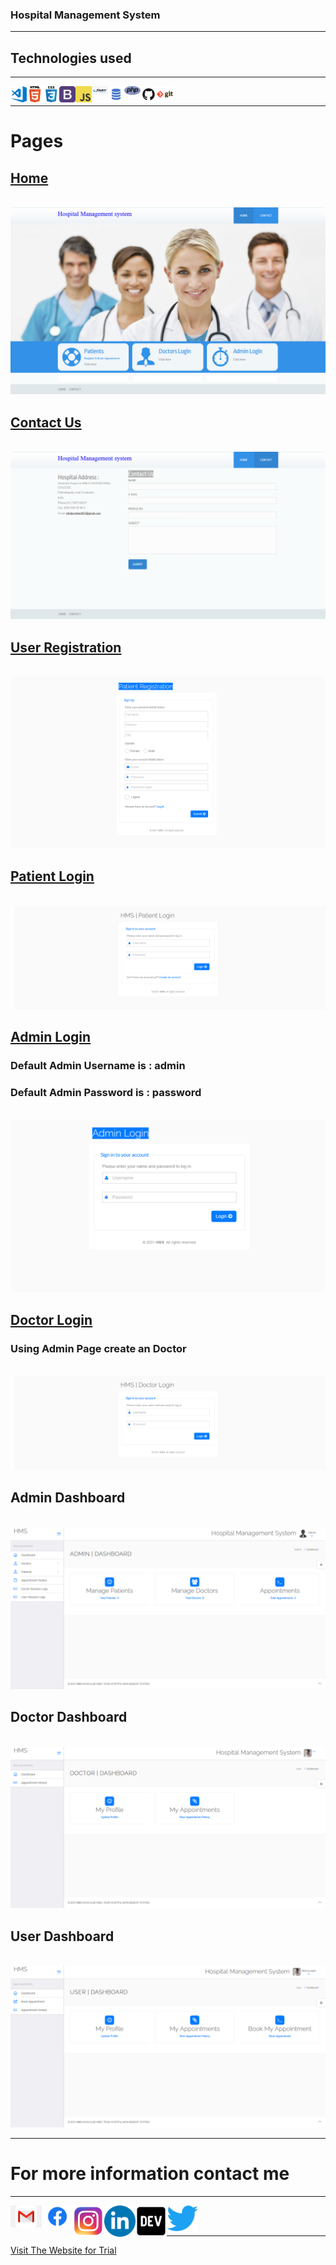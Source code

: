 ### Hospital Management System

---

## Technologies used 

---

<img align="left" alt="Visual Studio Code" width="26px" src="./readmehelper/visual-studio-code.png" />
<img align="left" alt="HTML5" width="26px" src="./readmehelper/html.png"/>
<img align="left" alt="CSS3" width="26px" src="./readmehelper/css.png" />
<img align="left" alt="bootstap" width="26px" src="readmehelper/bootstrap.png" />
<img align="left" alt="JavaScript" width="26px" src="./readmehelper/javascript.png" />
<img align="left" alt="JavaScript" width="26px" src="./readmehelper/jquery.png" />
<img align="left" alt="SQL" width="26px" src="./readmehelper/sql.png" />
<img align="left" alt="SQL" width="26px" src="./readmehelper/php.png" />
<img align="left" alt="GitHub" width="26px" src="./readmehelper/github.png" />
<img align="left" alt="Git" width="26px" src="./readmehelper/git.png" />

<br>

--- 

#  Pages

## <a href="http://hackclubhms.42web.io/" target="_blank" >Home</a>

<br>

<img  alt="Home"  src="./readmehelper/home.png" />

<br>

## <a href="http://hackclubhms.42web.io/contact.php" target="_blank" >Contact Us</a>

<br>

<img  alt="Home"  src="./readmehelper/Contact.png" />

<br>

## <a href="http://hackclubhms.42web.io/hms/registration.php" target="_blank" >User Registration</a>

<br>

<img  alt="User Registration"  src="./readmehelper/UserRegistration.png" />

<br>

## <a href="http://hackclubhms.42web.io/hms/user-login.php" target="_blank" >Patient Login</a>

<br>

<img  alt="Patient Login"  src="./readmehelper/PatientLogin.png" />

<br>
 
## <a href="http://hackclubhms.42web.io/hms/admin/" target="_blank" >Admin Login</a>

### Default Admin Username is : admin
### Default Admin Password is : password

<br>

<img  alt="Admin Login"  src="./readmehelper/AdminLogin.png" />

<br>

## <a href="http://hackclubhms.42web.io/hms/doctor/" target="_blank" >Doctor Login</a>

### Using Admin Page create an Doctor

<br>

<img  alt="Doctor Login"  src="./readmehelper/DoctorLogin.png" />

<br>

## Admin Dashboard

<br>

<img  alt="Admin Dashboard"  src="./readmehelper/AdminDashboard.png" />

<br>

## Doctor Dashboard

<br>

<img  alt="Doctor Dashboard"  src="./readmehelper/DoctorDashboard.png" />

<br>

## User Dashboard

<br>

<img  alt="Doctor Dashboard"  src="./readmehelper/UserDashboard.png" />

<br>



---

# For more information contact me

---

<a href="mailto:itsmeabjs@gmail.com">
<img align="left" alt="Gmail" width="50px" src="./readmehelper/gmail.png" />
</a>

<a href="https://www.facebook.com/itsmeabjs.me/" target="_blank" rel="noopener noreferrer">
    <img align="left" alt="Facebook" width="50px" src="./readmehelper/fb.png" />
</a>
<a href="https://www.instagram.com/itsmeabjs/" target="_blank" rel="noopener noreferrer">
    <img align="left" alt="Instagram" width="50px" src="./readmehelper/instagram.png" />
</a>
<a href="https://www.linkedin.com/in/itsmeabjs/" target="_blank" rel="noopener noreferrer">
    <img align="left" alt="linkedin" width="50px" src="./readmehelper/linkedin.png" />
</a>
<a href="https://dev.to/abjs/" target="_blank" rel="noopener noreferrer">
    <img align="left" alt="linkedin" width="50px" src="./readmehelper/Dev.png" />
</a>
<a href="https://twitter.com/itsmeabjs/" target="_blank" rel="noopener noreferrer">
    <img align="left" alt="Twitter" width="50px" src="./readmehelper/twitter.png" />
</a>

<br>
<br>

---

<a href="http://hackclubhms.42web.io/" target="_blank" rel="noopener noreferrer">
Visit The Website for Trial 
</a>